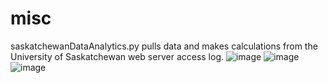 # misc

saskatchewanDataAnalytics.py pulls data and makes calculations from the University of Saskatchewan web server access log.
![image](https://user-images.githubusercontent.com/45221821/58293984-ec964a80-7e1b-11e9-9d7a-ef3234c9bb27.png)
![image](https://user-images.githubusercontent.com/45221821/58294097-63334800-7e1c-11e9-8a74-79ae2a5e38df.png)
![image](https://user-images.githubusercontent.com/45221821/58294070-4c8cf100-7e1c-11e9-90a5-0ad7b55ef8ae.png)
